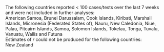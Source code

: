 The following countries reported < 100 cases/tests over the last 7 weeks and were not included in further analyses:<br>American Samoa, Brunei Darussalam, Cook Islands, Kiribati, Marshall Islands, Micronesia (Federated States of), Nauru, New Caledonia, Niue, Palau, Pitcairn Islands, Samoa, Solomon Islands, Tokelau, Tonga, Tuvalu, Vanuatu, Wallis and Futuna
<br>
Estimates of *r* could not be produced for the following countries:<br>New Zealand
<br>
